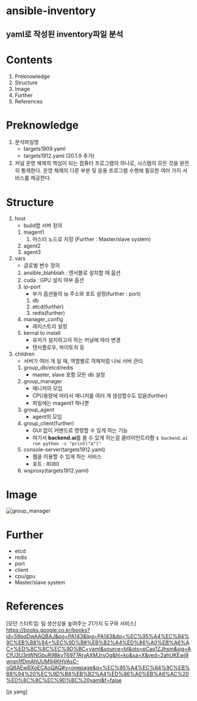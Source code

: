 

ansible-inventory
=========

yaml로 작성된 inventory파일 분석 
---------


# Contents  
1. Preknowledge  
2. Structure
3. Image
4. Further
5. References

# Preknowledge
1. 분석파일명
    - targets1909.yaml
    - targets1912.yaml (20.1.9 추가)
2. 커널
운영 체제의 핵심이 되는 컴퓨터 프로그램의 하나로, 시스템의 모든 것을 완전히 통제한다. 운영 체제의 다른 부분 및 응용 프로그램 수행에 필요한 여러 가지 서비스를 제공한다.

# Structure
1. host
    - build할 서버 정의
    1. magent1
        1. 마스터 노드로 지정 (Further : Master/slave system)
    2. agent2
    3. agent3
2. vars
    - 글로벌 변수 정의
    1. ansible_blahblah : 앤서블로 설치할 때 옵션
    2. cuda : GPU 설치 여부 옵션
    3. ip-port
        - 부가 옵션들의 ip 주소와 포트 설정(further : port)
        1. db
        2. etcd(further)
        3. redis(further)
    4. manager_config
        - 레지스트리 설정
    5. kernal to install
        - 유저가 설치하고자 하는 커널에 따라 변경
        - 텐서플로우, 파이토치 등
3. children
    - 서버가 여러 개 일 때, 역할별로 객체처럼 나눠 서버 관리
    1. group_db/etcd/redis
        - master, slave 포함 모든 db 설정
    2. group_manager
        - 매니저의 모임
        - CPU용량에 따라서 매니저를 여러 개 생성할수도 있음(further)
        - 파일에는 magent1 하나뿐
    3. group_agent
        - agent의 모임
    4. group_client(further)
        - GUI 없이 커맨드로 명령할 수 있게 하는 기능
        - 여기서 **backend.ai**를 쓸 수 있게 하는걸 클라이언트라함
        `$ backend.ai run python -c "print("a")"`
    5. console-server(targets1912.yaml)
        - 웹을 이용할 수 있게 하는 서비스
        - 포트 : 8080
    6. wsproxy(targets1912.yaml)

# Image
![group_manager](structure_of_servers_ex.png)

# Further
- etcd
- redis
- port
- client
- cpu/gpu
- Master/slave system

# References
[모던 스타트업: 팀 생산성을 높여주는 21가지 도구와 서비스]  
https://books.google.co.kr/books?id=59pqDwAAQBAJ&pg=PA143&lpg=PA143&dq=%EC%95%A4%EC%84%9C%EB%B8%94+%EC%9D%B8%EB%B2%A4%ED%86%A0%EB%A6%AC+%ED%8C%8C%EC%9D%BC+yaml&source=bl&ots=pCao1ZJhsm&sig=ACfU3U3nWNGbuR9BkyT6977AtyAXMJrsOg&hl=ko&sa=X&ved=2ahUKEwj9wrqn1fDmAhUUM94KHVAsC-oQ6AEwBXoECAoQAQ#v=onepage&q=%EC%95%A4%EC%84%9C%EB%B8%94%20%EC%9D%B8%EB%B2%A4%ED%86%A0%EB%A6%AC%20%ED%8C%8C%EC%9D%BC%20yaml&f=false

[js yang]

